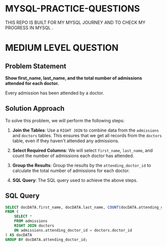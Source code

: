 # MYSQL-PRACTICE-QUESTIONS
THIS REPO IS BUILT FOR MY MYSQL JOURNEY  AND TO CHECK  MY PROGRESS IN MYSQL . 

# MEDIUM LEVEL QUESTION 

## Problem Statement
**Show first_name, last_name, and the total number of admissions attended for each doctor.**

Every admission has been attended by a doctor.

## Solution Approach
To solve this problem, we will perform the following steps:

1. **Join the Tables**: Use a `RIGHT JOIN` to combine data from the `admissions` and `doctors` tables. This ensures that we get all records from the `doctors` table, even if they haven't attended any admissions.
   
2. **Select Required Columns**: We will select `first_name`, `last_name`, and count the number of admissions each doctor has attended.
   
3. **Group the Results**: Group the results by the `attending_doctor_id` to calculate the total number of admissions for each doctor.

4. **SQL Query**: The SQL query used to achieve the above steps.

## SQL Query
```sql
SELECT docDATA.first_name, docDATA.last_name, COUNT(docDATA.attending_doctor_id) AS total_admissions
FROM (
    SELECT * 
    FROM admissions 
    RIGHT JOIN doctors 
    ON admissions.attending_doctor_id = doctors.doctor_id
) AS docDATA 
GROUP BY docDATA.attending_doctor_id;

